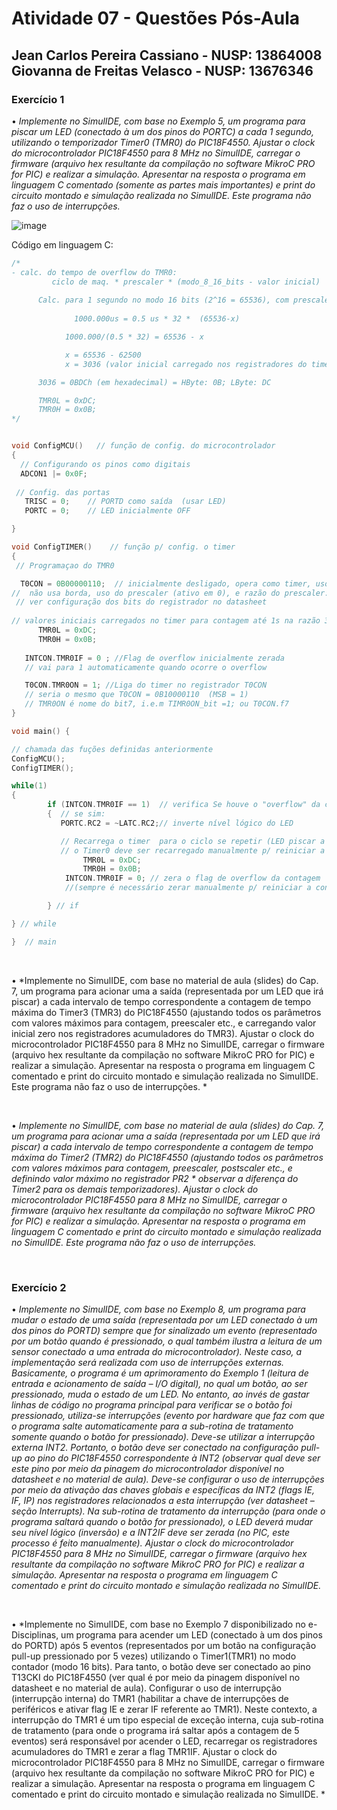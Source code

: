 # Atividade 07 - Questões Pós-Aula

## Jean Carlos Pereira Cassiano - NUSP: 13864008 <br> Giovanna de Freitas Velasco - NUSP: 13676346

### Exercício 1

• *Implemente no SimulIDE, com base no Exemplo 5, um programa para piscar um LED (conectado à um dos pinos do PORTC) a cada 1 segundo, utilizando o temporizador Timer0 (TMR0) do PIC18F4550. Ajustar o clock do microcontrolador PIC18F4550 para 8 MHz no SimulIDE, carregar o firmware (arquivo hex resultante da compilação no software MikroC PRO for PIC) e realizar a simulação. Apresentar na resposta o programa em linguagem C comentado (somente as partes mais importantes) e print do circuito montado e simulação realizada no SimulIDE. Este programa não faz o uso de interrupções.*

![image](https://github.com/user-attachments/assets/b937c66b-e2a5-47fe-a06e-cc7ce78a95ad)

Código em linguagem C:
``` C
/*
- calc. do tempo de overflow do TMR0:
         ciclo de maq. * prescaler * (modo_8_16_bits - valor inicial)
     
      Calc. para 1 segundo no modo 16 bits (2^16 = 65536), com prescaler de 32:
     
              1000.000us = 0.5 us * 32 *  (65536-x)

            1000.000/(0.5 * 32) = 65536 - x

            x = 65536 - 62500
            x = 3036 (valor inicial carregado nos registradores do timer0)

      3036 = 0BDCh (em hexadecimal) = HByte: 0B; LByte: DC

      TMR0L = 0xDC;
      TMR0H = 0x0B;
*/


void ConfigMCU()   // função de config. do microcontrolador
{
  // Configurando os pinos como digitais
  ADCON1 |= 0x0F;
  
 // Config. das portas
   TRISC = 0;    // PORTD como saída  (usar LED)
   PORTC = 0;    // LED inicialmente OFF

}

void ConfigTIMER()    // função p/ config. o timer
{
 // Programaçao do TMR0

  T0CON = 0B00000110;  // inicialmente desligado, opera como timer, uso do clock
//  não usa borda, uso do prescaler (ativo em 0), e razão do prescaler: 110 (128)
 // ver configuração dos bits do registrador no datasheet
 
// valores iniciais carregados no timer para contagem até 1s na razão 32 e modo 16 bits
      TMR0L = 0xDC;
      TMR0H = 0x0B;
   
   INTCON.TMR0IF = 0 ; //Flag de overflow inicialmente zerada
   // vai para 1 automaticamente quando ocorre o overflow

   T0CON.TMR0ON = 1; //Liga do timer no registrador T0CON
   // seria o mesmo que T0CON = 0B10000110  (MSB = 1)
   // TMR0ON é nome do bit7, i.e.m TIMR0ON_bit =1; ou T0CON.f7
}

void main() {

// chamada das fuções definidas anteriormente
ConfigMCU();
ConfigTIMER();

while(1)
{
        if (INTCON.TMR0IF == 1)  // verifica Se houve o "overflow" da contagem
        {  // se sim:
           PORTC.RC2 = ~LATC.RC2;// inverte nível lógico do LED

           // Recarrega o timer  para o ciclo se repetir (LED piscar a cada 1s)
           // o Timer0 deve ser recarregado manualmente p/ reiniciar a contagem
                TMR0L = 0xDC;
                TMR0H = 0x0B;
            INTCON.TMR0IF = 0; // zera o flag de overflow da contagem  
            //(sempre é necessário zerar manualmente p/ reiniciar a contagem)

        } // if

} // while

}  // main
```


<br>

• *Implemente no SimulIDE, com base no material de aula (slides) do Cap. 7, um programa para acionar uma a saída (representada por um LED que irá piscar) a cada intervalo de tempo correspondente a contagem de tempo máxima do Timer3 (TMR3) do PIC18F4550 (ajustando todos os parâmetros com valores máximos para contagem, preescaler etc., e carregando valor inicial zero nos registradores acumuladores do TMR3). Ajustar o clock do microcontrolador PIC18F4550 para 8 MHz no SimulIDE, carregar o firmware (arquivo hex resultante da compilação no software MikroC PRO for PIC) e realizar a simulação. Apresentar na resposta o programa em linguagem C comentado e print do circuito montado e simulação realizada no SimulIDE. Este programa não faz o uso de interrupções. *


<br>

• *Implemente no SimulIDE, com base no material de aula (slides) do Cap. 7, um programa para acionar uma a saída (representada por um LED que irá piscar) a cada intervalo de tempo correspondente a contagem de tempo máxima do Timer2 (TMR2) do PIC18F4550 (ajustando todos os parâmetros com valores máximos para contagem, preescaler, postscaler etc., e definindo valor máximo no registrador PR2 * observar a diferença do
Timer2 para os demais temporizadores). Ajustar o clock do microcontrolador PIC18F4550 para 8 MHz no SimulIDE, carregar o firmware (arquivo hex resultante da compilação no software MikroC PRO for PIC) e realizar a simulação. Apresentar na resposta o programa em linguagem C comentado e print do circuito montado e simulação realizada no SimulIDE. Este programa não faz o uso de interrupções.*


<br>


### Exercício 2


• *Implemente no SimulIDE, com base no Exemplo 8, um programa para mudar o estado de uma saída (representada por um LED conectado à um dos pinos do PORTD) sempre que for sinalizado um evento (representado por um botão quando é pressionado, o qual também ilustra a leitura de um sensor conectado a uma entrada do microcontrolador). Neste caso, a implementação será realizada com uso de interrupções externas. Basicamente, o programa é um aprimoramento do Exemplo 1 (leitura de entrada e acionamento de saída – I/O digital), no qual um botão, ao ser pressionado, muda o estado de um LED. No entanto, ao invés de gastar linhas de código no programa principal para verificar se o botão foi pressionado, utiliza-se interrupções (evento por hardware que faz com que o programa salte automaticamente para a sub-rotina de tratamento somente quando o botão for pressionado). Deve-se utilizar a interrupção externa INT2. Portanto, o botão deve ser conectado na configuração pull-up ao pino do PIC18F4550 correspondente à INT2 (observar qual deve ser este pino por meio da pinagem do microcontrolador disponível no datasheet e no material de aula). Deve-se configurar o uso de interrupções por meio da ativação das chaves globais e específicas da INT2 (flags IE, IF, IP) nos registradores relacionados a esta interrupção (ver datasheet – seção Interrupts). Na sub-rotina de tratamento da interrupção (para onde o programa saltará quando o botão for pressionado), o LED deverá mudar seu nível lógico (inversão) e a INT2IF deve ser zerada (no PIC, este processo é feito manualmente). Ajustar o clock do microcontrolador PIC18F4550 para 8 MHz no SimulIDE, carregar o firmware (arquivo hex resultante da compilação no software MikroC PRO for PIC) e realizar a simulação. Apresentar na resposta o programa em linguagem C comentado e print do circuito montado e simulação realizada no SimulIDE.*


<br>


• *Implemente no SimulIDE, com base no Exemplo 7 disponibilizado no e-Disciplinas, um programa para acender um LED (conectado à um dos pinos do PORTD) após 5 eventos (representados por um botão na configuração pull-up pressionado por 5 vezes) utilizando o Timer1(TMR1) no modo contador (modo 16 bits). Para tanto, o botão deve ser conectado ao pino T13CKI do PIC18F4550 (ver qual é por meio da pinagem disponível no datasheet e no material de aula). Configurar o uso de interrupção (interrupção interna) do TMR1 (habilitar a chave de interrupções de periféricos e ativar flag IE e zerar IF referente ao TMR1). Neste contexto, a interrupção do TMR1 é um tipo especial de exceção interna, cuja sub-rotina de tratamento (para onde o programa irá saltar após a contagem de 5 eventos) será responsável por acender o LED, recarregar os registradores acumuladores do TMR1 e zerar a flag TMR1IF. Ajustar o clock do microcontrolador PIC18F4550 para 8 MHz no SimulIDE, carregar o firmware (arquivo hex resultante da compilação no software MikroC PRO for PIC) e realizar a simulação. Apresentar na resposta o programa em linguagem C comentado e print do circuito montado e simulação realizada no SimulIDE. *


<br>




